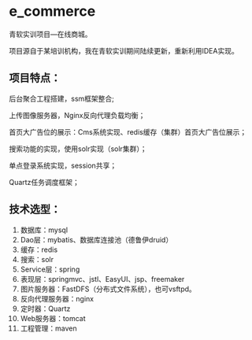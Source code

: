 # e_commerce
青软实训项目—在线商城。

项目源自于某培训机构，我在青软实训期间陆续更新，重新利用IDEA实现。

## 项目特点：

后台聚合工程搭建，ssm框架整合;

上传图像服务器，Nginx反向代理负载均衡；

首页大广告位的展示：Cms系统实现、redis缓存（集群）首页大广告位展示；

搜索功能的实现，使用solr实现（solr集群）；
 
单点登录系统实现，session共享；
 
Quartz任务调度框架；

## 技术选型：

1. 数据库：mysql
2. Dao层：mybatis、数据库连接池（德鲁伊druid）
3. 缓存：redis
4. 搜索：solr
5. Service层：spring
6. 表现层：springmvc、jstl、EasyUI、jsp、freemaker
7. 图片服务器：FastDFS（分布式文件系统），也可vsftpd。
8. 反向代理服务器：nginx
9. 定时器：Quartz
10. Web服务器：tomcat
11. 工程管理：maven
